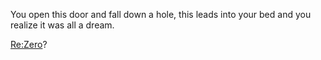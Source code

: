 You open this door and fall down a hole, this leads into your bed and you realize it was all a  dream.

[Re:Zero](../README.md)?